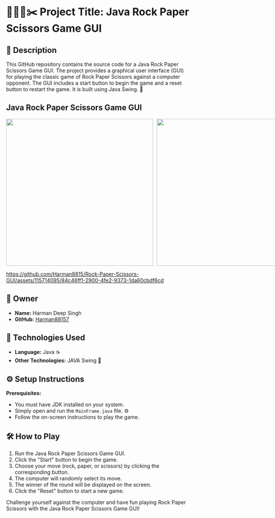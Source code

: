# ✊🏼📄✂️ Project Title: Java Rock Paper Scissors Game GUI

## 📝 Description

This GitHub repository contains the source code for a Java Rock Paper Scissors Game GUI. The project provides a graphical user interface (GUI) for playing the classic game of Rock Paper Scissors against a computer opponent. The GUI includes a start button to begin the game and a reset button to restart the game. It is built using Java Swing. 🚀

## Java Rock Paper Scissors Game GUI


<div style="display: flex;">
    <img src="https://github.com/Harman8815/Rock-Paper-Scissors-GUI/assets/115714095/67013798-1eec-4af1-9d4b-165f7fd7dee0" width="400" height="400" style="margin-right: 10px;" />
    <img src="https://github.com/Harman8815/Rock-Paper-Scissors-GUI/assets/115714095/7e319985-7acf-4619-a637-704175358efa" width="400" height="400" />
</div>

https://github.com/Harman8815/Rock-Paper-Scissors-GUI/assets/115714095/84c46ff1-2900-4fe2-9373-1da60cbdf6cd


## 🤵 Owner

- **Name:** Harman Deep Singh
- **GitHub:** [Harman88157](https://github.com/Harman88157)

## 🚀 Technologies Used

- **Language:** Java ☕
- **Other Technologies:** JAVA Swing 🎨

## ⚙️ Setup Instructions

**Prerequisites:**
   - You must have JDK installed on your system.
   - Simply open and run the `MainFrame.java` file. ⚙️
   - Follow the on-screen instructions to play the game.

## 🛠️ How to Play

1. Run the Java Rock Paper Scissors Game GUI.
2. Click the "Start" button to begin the game.
3. Choose your move (rock, paper, or scissors) by clicking the corresponding button.
4. The computer will randomly select its move.
5. The winner of the round will be displayed on the screen.
6. Click the "Reset" button to start a new game.

Challenge yourself against the computer and have fun playing Rock Paper Scissors with the Java Rock Paper Scissors Game GUI!
